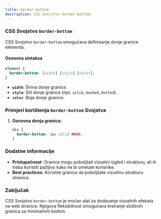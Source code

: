 ```yaml
---
title: border-bottom
description: CSS Svojstvo border-bottom
---
```


### CSS Svojstvo `border-bottom`

CSS Svojstvo `border-bottom` omogućava definisanje donje granice elementa.

#### Osnovna sintaksa

```css
element {
  border-bottom: [width] [style] [color];
}
```

- **`width`**: Širina donje granice.
- **`style`**: Stil donje granice (npr. `solid`, `dashed`, `dotted`).
- **`color`**: Boja donje granice.

### Primjeri korištenja `border-bottom` Svojstva

1. **Osnovna donja granica:**

   ```css
   div {
     border-bottom: 2px solid #000;
   }
   ```

### Dodatne informacije

- **Pristupačnost**: Granice mogu poboljšati vizuelni izgled i strukturu, ali ih treba koristiti pažljivo kako ne bi ometale korisnike.
- **Best practices**: Koristite granice da poboljšate vizuelnu strukturu stranice.

### Zaključak

CSS Svojstvo `border-bottom` je moćan alat za dodavanje vizuelnih efekata na web stranice. Njegova fleksibilnost omogućava kreiranje složenih granica sa minimalnim kodom.
